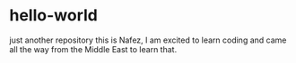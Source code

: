 # hello-world
just another repository
this is Nafez, I am excited to learn coding and came all the way from the Middle East to learn that.

